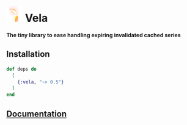 # ![Vela](stuff/vela-48x48.png?raw=true) Vela

**The tiny library to ease handling expiring invalidated cached series**

## Installation

```elixir
def deps do
  [
    {:vela, "~> 0.5"}
  ]
end
```

## [Documentation](https://hexdocs.pm/vela)
